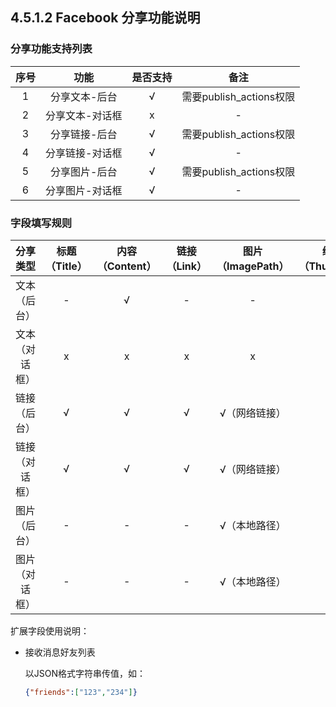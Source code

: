 ## 4.5.1.2 Facebook 分享功能说明

### 分享功能支持列表

| 序号 | 功能 | 是否支持 | 备注 |
| :--: | :--: | :----: | :--: |
| 1 | 分享文本-后台 |  √ | 需要publish_actions权限 |
| 2 | 分享文本-对话框 | x | - |
| 3 | 分享链接-后台 | √ | 需要publish_actions权限 |
| 4 | 分享链接-对话框 | √ | - |
| 5 | 分享图片-后台 | √ | 需要publish_actions权限 |
| 6 | 分享图片-对话框 | √ | - |

### 字段填写规则

| 分享类型 | 标题（Title）| 内容（Content）| 链接（Link）| 图片（ImagePath） | 缩略图（ThumbPath）| 扩展字段（ExtraJson） |
| :--: | :--: | :--: | :--: | :--: | :--: | -- |
| 文本（后台） | - | √ | - | - | - | - |
| 文本（对话框） | x | x | x | x | x | - |
| 链接（后台） | √ | √ | √ | √（网络链接） | - | 接收消息好友列表 |
| 链接（对话框） | √ | √ | √ | √（网络链接） | - | 接收消息好友列表 |
| 图片（后台） | - | - | - | √（本地路径）| - | 接收消息好友列表 |
| 图片（对话框） | - | - | - | √（本地路径）| - | 接收消息好友列表 |

扩展字段使用说明：

* 接收消息好友列表
  
  以JSON格式字符串传值，如：
  
  ```json
  {"friends":["123","234"]}
  ```

